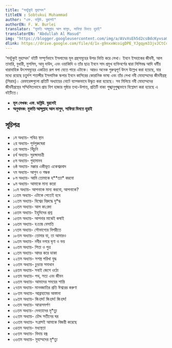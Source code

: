```yaml
---
title: "সবটুকুই মুহাম্মদ"
titleEN : Sobtukui Muhammad
author: "এফ. ডব্লিউ. বুরলেই"
authorEN: F. W. Burlei
translator: "মুফতি আব্দুল্লাহ আল মাসুদ, সাফিয়া বিনতে হুয়াই"
translatorEN: "Abdullah Al Masud"
img: "https://blogger.googleusercontent.com/img/a/AVvXsEh5d2csBdcKyvsaGHprKO6Rg1HGljXJR0YPmtsfYU0_-f2ZAscaRyVkYtZ3BwwLbOxRffuLhJLaovV6h6jw4w0up8ZVw_QY2bp2dt_uF-7olk4IfPvJixtmX1-D-QWpcDUH2HO6FUiIP2wsdTMOKpH0xALjmB2m_Uv1Sz7KIzxHuIn-Nm27LWc1D-vY=s16000"
dlink: https://drive.google.com/file/d/1x-g9nxxWcoigDPE_YJgqym33jvJCtCc8/view
---
```

‘সবটুকুই মুহাম্মদ' বইটি সম্পূর্ণভাবে ইসলামের মূল গ্রন্থসমূহের উপর ভিত্তি করে লেখা। ইবনে ইসহাকের জীবনী, আল তাবারি, বুখারী, মুসলিম, আবু দাউদ, এবং ওয়াকিদি ও তাঁর ছাত্র ইবনে সাদ প্রমুখ ব্যক্তিবর্গের দ্বারা লিপিবদ্ধ আদি ধর্মীয় ধারাবাহিক উৎসসমূহের একত্রিত রূপ বলা যেতে পারে এটাকে। আরও অনেক গুরুত্বপূর্ণ উৎস উল্লেখ করা হয়েছে, যার মধ্যে রয়েছে চতুর্দশ শতাব্দীর ইসলামিক স্কলার ইবনে কাসিরের কোরানিক ভাষ্য এবং তাঁর লেখা নবী মোহাম্মদের জীবনীগ্রন্থ (সিরাহ)।
রেফারেন্সগুলো প্রতিটি অধ্যায়ের নোটে ব্যাপকভাবে উদ্ধৃত করা হয়েছে। সব মিলিয়ে নবী মোহাম্মদের জীবনীগ্রন্থের সম্মিলিতভাবে প্রায় বিশ হাজার পৃষ্ঠার তথ্য-উপাত্ত, প্রতিটি বাক্য পুঙ্খানুপুঙ্খভাবে বিশ্লেষণ করা হয়েছে এ বইটিতে।

* **মূল লেখক:  এফ. ডব্লিউ. বুরলেই**
* **অনুবাদক:  মুফতি আব্দুল্লাহ আল মাসুদ, সাফিয়া বিনতে হুয়াই**

## সূচিপত্র
* ১ম অধ্যায়- পবিত্র স্থান 
* ২য় অধ্যায়- পূর্বপুরুষেরা
* ৩য় অধ্যায়- খিঁচুনি
* ৪র্থ অধ্যায়- সুরক্ষাদাত্রী 
* ৫ম অধ্যায়- গুহামানব 
* ৬ষ্ঠ অধ্যায়- মক্কার একীভূত একেশ্বরবাদ
* ৭ম অধ্যায়- আগুন ও গন্ধক 
* ৮ম অধ্যায়- আমি তোমাকে হ**ত্যা* করবো 
* ৯ম অধ্যায়- আমাকে মান্য করো 
* ১০ম অধ্যায়- আপনাকে মান্য করবো, আপনাকে? 
* ১১তম অধ্যায়- এটাকে পেতেই হবে
* ১২তম অধ্যায়- বিশ্বের বিরুদ্ধে যু*দ্ধ 
* ১৩তম অধ্যায়- আল কা*য়ে*দা
* ১৪তম অধ্যায়- ইহুদিদের প্রশ্ন
* ১৫তম অধ্যায়- আপনার মাঝেই কষাই 
* ১৬তম অধ্যায়- হ*ত্যা*র বেসাতি
* ১৭তম অধ্যায়- সৌভাগ্যের বিপরীতে 
* ১৮তম অধ্যায়- তোমার যা, তা আমারও 
* ১৯তম অধ্যায়- নবীর নগরে ঘৃণা ও ভয়
* ২০তম অধ্যায়- পিতা ও পুত্র
* ২১তম অধ্যায়- আদর করে ডাকা 
* ২২তম অধ্যায়- সশস্ত্র পরিখা যুদ্ধ 
* ২৩তম অধ্যায়- চুড়ান্ত সমাধান
* ২৪তম অধ্যায়- সবাই জেগে ওঠো
* ২৫তম অধ্যায়- পথ, সত্য এবং জীবন 
* ২৬তম অধ্যায়- আমাদের সময়ের শান্তি
* ২৭তম অধ্যায়- মানবজাতির প্রতি ঈশ্বরের করুণা
* ২৮তম অধ্যায়- আব্রাহামের আস্তানা
* ২৯তম অধ্যায়- জি*হা*দ! জি*হা*দ! জি*হা*দ!
* ৩০তম অধ্যায়- আত্মসমর্পণ
* ৩১তম অধ্যায়- দেবতাদের মৃ*ত্যু
* ৩২তম অধ্যায়- চৌদ্দ সতীনের ঘর
* ৩৩তম অধ্যায়- স*ন্ত্রা*সই আমাকে বিজয়ী করেছে
* ৩৪তম অধ্যায়- মধ্যস্থতা
* ৩৫তম অধ্যায়- বিদায় হজ্ব
* ৩৬তম অধ্যায়- মুহাম্মদের মৃ*ত্যু